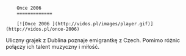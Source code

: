 
        Once 2006 
        =============
        
        [![Once 2006 ](http://vidos.pl/images/player.gif)](http://vidos.pl/once-2006)
        
        
 Uliczny grajek z Dublina poznaje emigrantkę z Czech. Pomimo różnic połączy ich talent muzyczny i miłość.
    